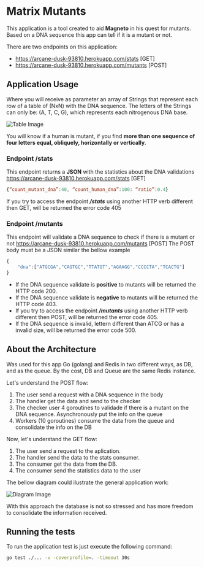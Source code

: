 # Matrix Mutants

This application is a tool created to aid **Magneto** in his quest for mutants. Based on a DNA sequence this app can tell if it is a mutant or not. 

There are two endpoints on this application:

- https://arcane-dusk-93810.herokuapp.com/stats [GET]
- https://arcane-dusk-93810.herokuapp.com/mutants [POST]

## Application Usage 
Where you will receive as parameter an array of Strings that represent each row of a table of (NxN) with the DNA sequence. The letters of the Strings can only be: (A, T, C, G), which represents each nitrogenous DNA base.

![Table Image](https://github.com/viniciusfeitosa/matrix_mutante/images/table.png)

You will know if a human is mutant, if you find **more than one sequence of four letters
equal, obliquely, horizontally or vertically**.


### Endpoint /stats

This endpoint returns a **JSON** with the statistics about the DNA validations
https://arcane-dusk-93810.herokuapp.com/stats [GET]
```javascript
{“count_mutant_dna”:40, “count_human_dna”:100: “ratio”:0.4}
```
If you try to access the endpoint ***/stats*** using another HTTP verb different then GET, will be returned the error code 405

### Endpoint /mutants

This endpoint will validate a DNA sequence to check if there is a mutant or not
https://arcane-dusk-93810.herokuapp.com/mutants [POST]
The POST body must be a JSON similar the bellow example
```javascript
{ 
	"dna":["ATGCGA","CAGTGC","TTATGT","AGAAGG","CCCCTA","TCACTG"] 
}
```

 - If the DNA sequence validate is **positive** to mutants will be returned the HTTP code 200. 
  - If the DNA sequence validate is **negative** to mutants will be returned the HTTP code 403. 
  - If you try to access the endpoint ***/mutants*** using another HTTP verb different then POST, will be returned the error code 405. 
  - If the DNA sequence is invalid, lettern different than ATCG or has a invalid size, will be returned the error code 500.

## About the Architecture

Was used for this app Go (golang) and Redis in two different ways, as DB, and as the queue. By the cost, DB and Queue are the same Redis instance.

Let's understand the POST flow:

 1. The user send a request with a DNA sequence in the body
 2. The handler get the data and send to the checker
 3. The checker user 4 goroutines to validade if there is a mutant on the DNA sequence. Asynchronously put the info on the queue
 4. Workers (10 goroutines) consume the data from the queue and consolidate the info on the DB

Now, let's understand the GET flow:
1. The user send a request to the aplication. 
2. The handler send the data to the stats consumer.
3. The consumer get the data from the DB. 
4. The consumer send the statistics data to the user

The bellow diagram could ilustrate the general application work: 

![Diagram Image](https://github.com/viniciusfeitosa/matrix_mutante/images/mutants.png)

With this approach the database is not so stressed and has more freedom to consolidate the information received.

## Running the tests

To run the application test is just execute the following command:
```bash
go test ./... -v -coverprofile=. -timeout 30s
``` 


